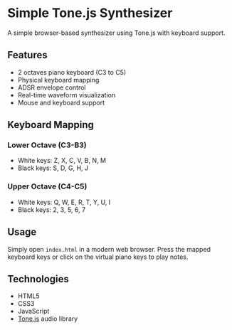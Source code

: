 # Simple Tone.js Synthesizer

A simple browser-based synthesizer using Tone.js with keyboard support.

## Features

- 2 octaves piano keyboard (C3 to C5)
- Physical keyboard mapping
- ADSR envelope control
- Real-time waveform visualization
- Mouse and keyboard support

## Keyboard Mapping

### Lower Octave (C3-B3)
- White keys: Z, X, C, V, B, N, M
- Black keys: S, D, G, H, J

### Upper Octave (C4-C5)
- White keys: Q, W, E, R, T, Y, U, I
- Black keys: 2, 3, 5, 6, 7

## Usage

Simply open `index.html` in a modern web browser. Press the mapped keyboard keys or click on the virtual piano keys to play notes.

## Technologies

- HTML5
- CSS3
- JavaScript
- [Tone.js](https://tonejs.github.io/) audio library